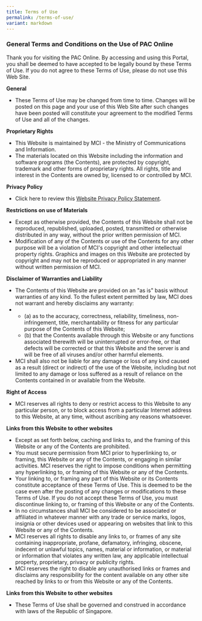 ```yaml
---
title: Terms of Use
permalink: /terms-of-use/
variant: markdown
---
```

### **General Terms and Conditions on the Use of PAC Online**

Thank you for visiting the PAC Online. By accessing and using this Portal, you shall be deemed to have accepted to be legally bound by these Terms of Use. If you do not agree to these Terms of Use, please do not use this Web Site.

**General**

*   These Terms of Use may be changed from time to time. Changes will be posted on this page and your use of this Web Site after such changes have been posted will constitute your agreement to the modified Terms of Use and all of the changes.

**Proprietary Rights**

*   This Website is maintained by MCI - the Ministry of Communications and Information.
*   The materials located on this Website including the information and software programs (the Contents), are protected by copyright, trademark and other forms of proprietary rights. All rights, title and interest in the Contents are owned by, licensed to or controlled by MCI.

**Privacy Policy**

*   Click here to review this [Website Privacy Policy Statement](https://www.paconline.mci.gov.sg/privacy-statement).

**Restrictions on use of Materials**

*   Except as otherwise provided, the Contents of this Website shall not be reproduced, republished, uploaded, posted, transmitted or otherwise distributed in any way, without the prior written permission of MCI.
*   Modification of any of the Contents or use of the Contents for any other purpose will be a violation of MCI's copyright and other intellectual property rights. Graphics and images on this Website are protected by copyright and may not be reproduced or appropriated in any manner without written permission of MCI.

**Disclaimer of Warranties and Liability**

*   The Contents of this Website are provided on an "as is" basis without warranties of any kind. To the fullest extent permitted by law, MCI does not warrant and hereby disclaims any warranty:
*   *   (a) as to the accuracy, correctness, reliability, timeliness, non-infringement, title, merchantability or fitness for any particular purpose of the Contents of this Website;
    *   (b) that the Contents available through this Website or any functions associated therewith will be uninterrupted or error-free, or that defects will be corrected or that this Website and the server is and will be free of all viruses and/or other harmful elements.
*   MCI shall also not be liable for any damage or loss of any kind caused as a result (direct or indirect) of the use of the Website, including but not limited to any damage or loss suffered as a result of reliance on the Contents contained in or available from the Website.

**Right of Access**

*   MCI reserves all rights to deny or restrict access to this Website to any particular person, or to block access from a particular Internet address to this Website, at any time, without ascribing any reasons whatsoever.

**Links from this Website to other websites**

*   Except as set forth below, caching and links to, and the framing of this Website or any of the Contents are prohibited.
*   You must secure permission from MCI prior to hyperlinking to, or framing, this Website or any of the Contents, or engaging in similar activities. MCI reserves the right to impose conditions when permitting any hyperlinking to, or framing of this Website or any of the Contents.
*   Your linking to, or framing any part of this Website or its Contents constitute acceptance of these Terms of Use. This is deemed to be the case even after the posting of any changes or modifications to these Terms of Use. If you do not accept these Terms of Use, you must discontinue linking to, or framing of this Website or any of the Contents.
*   In no circumstances shall MCI be considered to be associated or affiliated in whatever manner with any trade or service marks, logos, insignia or other devices used or appearing on websites that link to this Website or any of the Contents.
*   MCI reserves all rights to disable any links to, or frames of any site containing inappropriate, profane, defamatory, infringing, obscene, indecent or unlawful topics, names, material or information, or material or information that violates any written law, any applicable intellectual property, proprietary, privacy or publicity rights.
*   MCI reserves the right to disable any unauthorised links or frames and disclaims any responsibility for the content available on any other site reached by links to or from this Website or any of the Contents.

**Links from this Website to other websites**

*   These Terms of Use shall be governed and construed in accordance with laws of the Republic of Singapore.